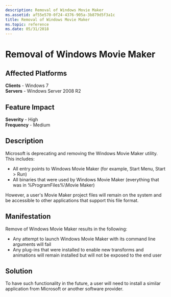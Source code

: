 ```yaml
---
description: Removal of Windows Movie Maker
ms.assetid: af55e570-0f24-4376-905a-3b879d5f3a1c
title: Removal of Windows Movie Maker
ms.topic: reference
ms.date: 05/31/2018
---
```


# Removal of Windows Movie Maker

## Affected Platforms

**Clients** - Windows 7  
**Servers** - Windows Server 2008 R2  









## Feature Impact

 **Severity** - High  
**Frequency** - Medium  


## Description

Microsoft is deprecating and removing the Windows Movie Maker utility. This includes:

-   All entry points to Windows Movie Maker (for example, Start Menu, Start > Run)
-   All binaries that were used by Windows Movie Maker (everything that was in %ProgramFiles%\\Movie Maker)

However, a user's Movie Maker project files will remain on the system and be accessible to other applications that support this file format.

## Manifestation

Remove of Windows Movie Maker results in the following:

-   Any attempt to launch Windows Movie Maker with its command line arguments will fail
-   Any plug-ins that were installed to enable new transforms and animations will remain installed but will not be exposed to the end user

## Solution

To have such functionality in the future, a user will need to install a similar application from Microsoft or another software provider.

 

 



